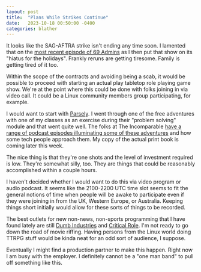 ```yaml
---
layout: post
title:  "Plans While Strikes Continue"
date:   2023-10-18 00:50:00 -0400
categories: blather
---
```

It looks like the SAG-AFTRA strike isn't ending any time soon.  I lamented that on the [most recent episode of 69 Admins](https://69admins.com/2023/episode-14.html) as I then put that show on its "hiatus for the holidays".  Frankly reruns are getting tiresome.  Family is getting tired of it too.

Within the scope of the contracts and avoiding being a scab, it would be possible to proceed with starting an actual play tabletop role playing game show.  We're at the point where this could be done with folks joining in via video call.  It could be a Linux community members group participating, for example.

I would want to start with [Parsely](http://www.memento-mori.com/pdf/parsely-pdf).  I went through one of the free adventures with one of my classes as an exercise during their "problem solving" module and that went quite well.  The folks at The Incomparable [have a range of podcast episodes illuminating some of these adventures](https://www.theincomparable.com/gameshow/actioncastle/) and how some tech people approach them.  My copy of the actual print book is coming later this week.

The nice thing is that they're one shots and the level of investment required is low.  They're somewhat silly, too.  They are things that could be reasonably accomplished within a couple hours.

I haven't decided whether I would want to do this via video program or audio podcast.  It seems like the 2100-2200 UTC time slot seems to fit the general notions of time when people will be awake to participate even if they were joining in from the UK, Western Europe, or Australia.  Keeping things short initially would allow for these sorts of things to be recorded.

The best outlets for new non-news, non-sports programming that I have found lately are still [Dumb Industries](https://dumb-industries.com/) and [Critical Role](https://critrole.com/).  I'm not ready to go down the road of movie riffing.  Having persons from the Linux world doing TTRPG stuff would be kinda neat for an odd sort of audience, I suppose.

Eventually I might find a production partner to make this happen.  Right now I am busy with the employer.  I definitely cannot be a "one man band" to pull off something like this.
